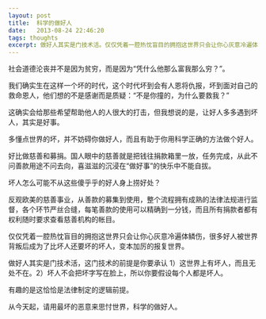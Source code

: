 ```yaml
---
layout: post
title:  科学的做好人
date:   2013-08-24 22:46:20
tags: thoughts
excerpt: 做好人其实是门技术活。仅仅凭着一腔热忱盲目的拥抱这世界只会让你心灰意冷遍体鳞伤，很多好人被世界背叛后成为了比坏人还要坏的坏人，变本加厉的报复世界。
---
```

社会道德沦丧并不是因为贫穷，而是因为“凭什么他那么富我那么穷？”。

我们确实生在这样一个坏的时代，这个时代坏到会有人恩将仇报，坏到面对自己的救命恩人，他们想的不是感谢而是质疑：“不是你撞的，为什么要救我？”

这确实会给那些希望帮助他人的人很大的打击，但我想说的是，让好人多多遇到坏人，其实是好事。

多懂点世界的坏，并不妨碍你做好人，而且有助于你用科学正确的方法做个好人。

好比做慈善和募捐。国人眼中的慈善就是把钱往捐款箱里一放，任务完成，从此不问善款用途不问去向，喜滋滋的沉浸在“做好事”的快乐中不能自拔。

坏人怎么可能不从这些傻乎乎的好人身上捞好处？

反观欧美的慈善事业，从善款的募集到使用，整个流程拥有成熟的法律法规进行监督，各个环节严丝合缝，每笔善款的使用可以精确到一分钱，而且所有捐款者都有权利随时要求查看慈善机构的帐目。

仅仅凭着一腔热忱盲目的拥抱这世界只会让你心灰意冷遍体鳞伤，很多好人被世界背叛后成为了比坏人还要坏的坏人，变本加厉的报复世界。

做好人其实是门技术活，这门技术的前提是你要承认 1）这世界上有坏人，而且无处不在。2）坏人不会把坏字写在脸上，所以你要假设每个人都是坏人。

有趣的是这恰恰是法律制定的逻辑前提。

从今天起，请用最坏的恶意来思忖世界，科学的做好人。